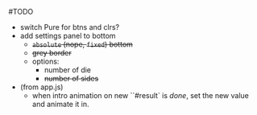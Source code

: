 #TODO
- switch Pure for btns and clrs?
- add settings panel to bottom
  - ~~`absolute` (nope, `fixed`) bottom~~
  - ~~grey border~~
  - options:
    - number of die
    - ~~number of sides~~
- (from app.js)
  - when intro animation on new ``#result` is _done_, set the new value and animate it in.
